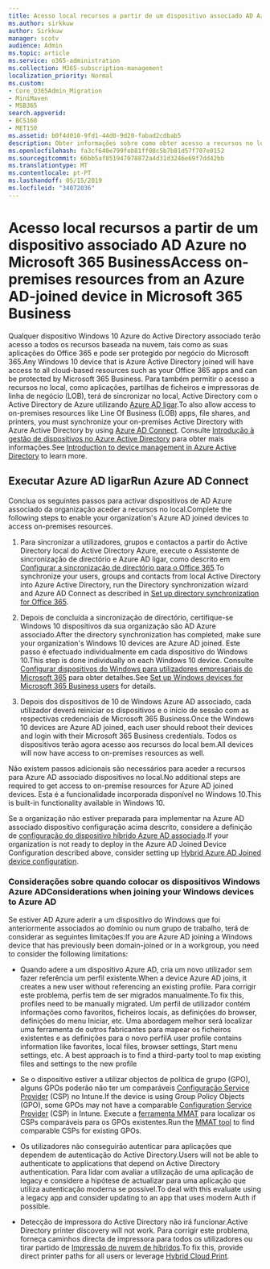 ```yaml
---
title: Acesso local recursos a partir de um dispositivo associado AD Azure no Microsoft 365 Business
ms.author: sirkkuw
author: Sirkkuw
manager: scotv
audience: Admin
ms.topic: article
ms.service: o365-administration
ms.collection: M365-subscription-management
localization_priority: Normal
ms.custom:
- Core_O365Admin_Migration
- MiniMaven
- MSB365
search.appverid:
- BCS160
- MET150
ms.assetid: b0f4d010-9fd1-44d0-9d20-fabad2cdbab5
description: Obter informações sobre como obter acesso a recursos no local, tais como aplicações de linha de negócios, partilhas de ficheiros e impressoras a partir de um Azure Active Directory associado Windows 10 dispositivo.
ms.openlocfilehash: fa3cf640e799feb81ff08c5b7b81d57f707e0152
ms.sourcegitcommit: 66bb5af851947078872a4d31d3246e69f7dd42bb
ms.translationtype: MT
ms.contentlocale: pt-PT
ms.lasthandoff: 05/15/2019
ms.locfileid: "34072036"
---
```

# <a name="access-on-premises-resources-from-an-azure-ad-joined-device-in-microsoft-365-business"></a><span data-ttu-id="41ab4-103">Acesso local recursos a partir de um dispositivo associado AD Azure no Microsoft 365 Business</span><span class="sxs-lookup"><span data-stu-id="41ab4-103">Access on-premises resources from an Azure AD-joined device in Microsoft 365 Business</span></span>

<span data-ttu-id="41ab4-104">Qualquer dispositivo Windows 10 Azure do Active Directory associado terão acesso a todos os recursos baseada na nuvem, tais como as suas aplicações do Office 365 e pode ser protegido por negócio do Microsoft 365.</span><span class="sxs-lookup"><span data-stu-id="41ab4-104">Any Windows 10 device that is Azure Active Directory joined will have access to all cloud-based resources such as your Office 365 apps and can be protected by Microsoft 365 Business.</span></span> <span data-ttu-id="41ab4-105">Para também permitir o acesso a recursos no local, como aplicações, partilhas de ficheiros e impressoras de linha de negócio (LOB), terá de sincronizar no local, Active Directory com o Active Directory de Azure utilizando [Azure AD ligar](https://docs.microsoft.com/en-us/azure/active-directory/connect/active-directory-aadconnect).</span><span class="sxs-lookup"><span data-stu-id="41ab4-105">To also allow access to on-premises resources like Line Of Business (LOB) apps, file shares, and printers, you must synchronize your on-premises Active Directory with Azure Active Directory by using [Azure AD Connect](https://docs.microsoft.com/en-us/azure/active-directory/connect/active-directory-aadconnect).</span></span> <span data-ttu-id="41ab4-106">Consulte [Introdução à gestão de dispositivos no Azure Active Directory](https://docs.microsoft.com/en-us/azure/active-directory/device-management-introduction) para obter mais informações.</span><span class="sxs-lookup"><span data-stu-id="41ab4-106">See [Introduction to device management in Azure Active Directory](https://docs.microsoft.com/en-us/azure/active-directory/device-management-introduction) to learn more.</span></span> 
  
## <a name="run-azure-ad-connect"></a><span data-ttu-id="41ab4-107">Executar Azure AD ligar</span><span class="sxs-lookup"><span data-stu-id="41ab4-107">Run Azure AD Connect</span></span>

<span data-ttu-id="41ab4-108">Conclua os seguintes passos para activar dispositivos de AD Azure associado da organização aceder a recursos no local.</span><span class="sxs-lookup"><span data-stu-id="41ab4-108">Complete the following steps to enable your organization's Azure AD joined devices to access on-premises resources.</span></span>
  
1. <span data-ttu-id="41ab4-109">Para sincronizar a utilizadores, grupos e contactos a partir do Active Directory local do Active Directory Azure, execute o Assistente de sincronização de directório e Azure AD ligar, como descrito em [Configurar a sincronização de directório para o Office 365](https://support.office.com/article/1b3b5318-6977-42ed-b5c7-96fa74b08846).</span><span class="sxs-lookup"><span data-stu-id="41ab4-109">To synchronize your users, groups and contacts from local Active Directory into Azure Active Directory, run the Directory synchronization wizard and Azure AD Connect as described in [Set up directory synchronization for Office 365](https://support.office.com/article/1b3b5318-6977-42ed-b5c7-96fa74b08846).</span></span>
    
2. <span data-ttu-id="41ab4-110">Depois de concluída a sincronização de directório, certifique-se Windows 10 dispositivos da sua organização são AD Azure associado.</span><span class="sxs-lookup"><span data-stu-id="41ab4-110">After the directory synchronization has completed, make sure your organization's Windows 10 devices are Azure AD joined.</span></span> <span data-ttu-id="41ab4-111">Este passo é efectuado individualmente em cada dispositivo do Windows 10.</span><span class="sxs-lookup"><span data-stu-id="41ab4-111">This step is done individually on each Windows 10 device.</span></span> <span data-ttu-id="41ab4-112">Consulte [Configurar dispositivos do Windows para utilizadores empresariais do Microsoft 365](set-up-windows-devices.md) para obter detalhes.</span><span class="sxs-lookup"><span data-stu-id="41ab4-112">See [Set up Windows devices for Microsoft 365 Business users](set-up-windows-devices.md) for details.</span></span> 
    
3. <span data-ttu-id="41ab4-113">Depois dos dispositivos de 10 de Windows Azure AD associado, cada utilizador deverá reiniciar os dispositivos e o início de sessão com as respectivas credenciais de Microsoft 365 Business.</span><span class="sxs-lookup"><span data-stu-id="41ab4-113">Once the Windows 10 devices are Azure AD joined, each user should reboot their devices and login with their Microsoft 365 Business credentials.</span></span> <span data-ttu-id="41ab4-114">Todos os dispositivos terão agora acesso aos recursos do local bem.</span><span class="sxs-lookup"><span data-stu-id="41ab4-114">All devices will now have access to on-premises resources as well.</span></span>
    
<span data-ttu-id="41ab4-115">Não existem passos adicionais são necessários para aceder a recursos para Azure AD associado dispositivos no local.</span><span class="sxs-lookup"><span data-stu-id="41ab4-115">No additional steps are required to get access to on-premise resources for Azure AD joined devices.</span></span> <span data-ttu-id="41ab4-116">Esta é a funcionalidade incorporada disponível no Windows 10.</span><span class="sxs-lookup"><span data-stu-id="41ab4-116">This is built-in functionality available in Windows 10.</span></span> 
  
<span data-ttu-id="41ab4-117">Se a organização não estiver preparada para implementar na Azure AD associado dispositivo configuração acima descrito, considere a definição de [configuração do dispositivo híbrido Azure AD associado](manage-windows-devices.md).</span><span class="sxs-lookup"><span data-stu-id="41ab4-117">If your organization is not ready to deploy in the Azure AD Joined Device Configuration described above, consider setting up [Hybrid Azure AD Joined device configuration](manage-windows-devices.md).</span></span>
  
### <a name="considerations-when-joining-your-windows-devices-to-azure-ad"></a><span data-ttu-id="41ab4-118">Considerações sobre quando colocar os dispositivos Windows Azure AD</span><span class="sxs-lookup"><span data-stu-id="41ab4-118">Considerations when joining your Windows devices to Azure AD</span></span>

<span data-ttu-id="41ab4-119">Se estiver AD Azure aderir a um dispositivo do Windows que foi anteriormente associados ao domínio ou num grupo de trabalho, terá de considerar as seguintes limitações:</span><span class="sxs-lookup"><span data-stu-id="41ab4-119">If you are Azure AD joining a Windows device that has previously been domain-joined or in a workgroup, you need to consider the following limitations:</span></span>
  
- <span data-ttu-id="41ab4-120">Quando adere a um dispositivo Azure AD, cria um novo utilizador sem fazer referência um perfil existente.</span><span class="sxs-lookup"><span data-stu-id="41ab4-120">When a device Azure AD joins, it creates a new user without referencing an existing profile.</span></span> <span data-ttu-id="41ab4-121">Para corrigir este problema, perfis tem de ser migrados manualmente.</span><span class="sxs-lookup"><span data-stu-id="41ab4-121">To fix this, profiles need to be manually migrated.</span></span> <span data-ttu-id="41ab4-122">Um perfil de utilizador contém informações como favoritos, ficheiros locais, as definições do browser, definições do menu Iniciar, etc. Uma abordagem melhor será localizar uma ferramenta de outros fabricantes para mapear os ficheiros existentes e as definições para o novo perfil</span><span class="sxs-lookup"><span data-stu-id="41ab4-122">A user profile contains information like favorites, local files, browser settings, Start menu settings, etc. A best approach is to find a third-party tool to map existing files and settings to the new profile</span></span>

- <span data-ttu-id="41ab4-123">Se o dispositivo estiver a utilizar objectos de política de grupo (GPO), alguns GPOs poderão não ter um comparáveis [Configuração Service Provider](https://docs.microsoft.com/windows/configuration/provisioning-packages/how-it-pros-can-use-configuration-service-providers) (CSP) no Intune.</span><span class="sxs-lookup"><span data-stu-id="41ab4-123">If the device is using Group Policy Objects (GPO), some GPOs may not have a comparable [Configuration Service Provider](https://docs.microsoft.com/windows/configuration/provisioning-packages/how-it-pros-can-use-configuration-service-providers) (CSP) in Intune.</span></span> <span data-ttu-id="41ab4-124">Execute a [ferramenta MMAT](https://www.microsoft.com/download/details.aspx?id=45520) para localizar os CSPs comparáveis para os GPOs existentes.</span><span class="sxs-lookup"><span data-stu-id="41ab4-124">Run the [MMAT tool](https://www.microsoft.com/download/details.aspx?id=45520) to find comparable CSPs for existing GPOs.</span></span>

- <span data-ttu-id="41ab4-125">Os utilizadores não conseguirão autenticar para aplicações que dependem de autenticação do Active Directory.</span><span class="sxs-lookup"><span data-stu-id="41ab4-125">Users will not be able to authenticate to applications that depend on Active Directory authentication.</span></span> <span data-ttu-id="41ab4-126">Para lidar com avaliar a utilização de uma aplicação de legacy e considere a hipótese de actualizar para uma aplicação que utiliza autenticação moderna se possível.</span><span class="sxs-lookup"><span data-stu-id="41ab4-126">To deal with this evaluate using a legacy app and consider updating to an app that uses modern Auth if possible.</span></span>

- <span data-ttu-id="41ab4-127">Detecção de impressora do Active Directory não irá funcionar.</span><span class="sxs-lookup"><span data-stu-id="41ab4-127">Active Directory printer discovery will not work.</span></span> <span data-ttu-id="41ab4-128">Para corrigir este problema, forneça caminhos directa de impressora para todos os utilizadores ou tirar partido de [Impressão de nuvem de híbridos](https://docs.microsoft.com/windows-server/administration/hybrid-cloud-print/hybrid-cloud-print-deploy).</span><span class="sxs-lookup"><span data-stu-id="41ab4-128">To fix this, provide direct printer paths for all users or leverage [Hybrid Cloud Print](https://docs.microsoft.com/windows-server/administration/hybrid-cloud-print/hybrid-cloud-print-deploy).</span></span>

